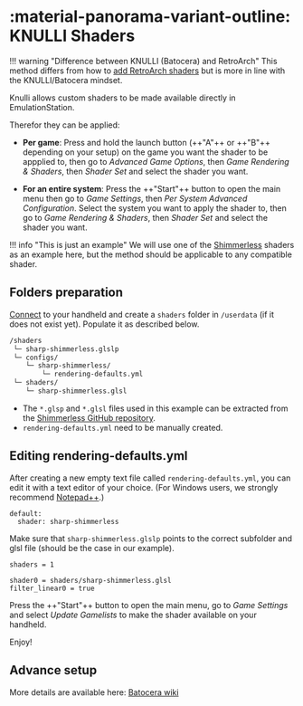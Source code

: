 # :material-panorama-variant-outline: KNULLI Shaders
!!! warning "Difference between KNULLI (Batocera) and RetroArch"
    This method differs from how to [add RetroArch shaders](../../../configure/retroarch/shaders) but is more in line with the KNULLI/Batocera mindset.

Knulli allows custom shaders to be made available directly in EmulationStation.

Therefor they can be applied:

* **Per game**: Press and hold the launch button (++"A"++ or ++"B"++ depending on your setup) on the game you want the shader to be appplied to, then go to *Advanced Game Options*, then *Game Rendering & Shaders*, then *Shader Set* and select the shader you want.

* **For an entire system**: Press the ++"Start"++ button to open the main menu then go to *Game Settings*, then *Per System Advanced Configuration*. Select the system you want to apply the shader to, then go to *Game Rendering & Shaders*, then *Shader Set* and select the shader you want.


!!! info "This is just an example"
    We will use one of the [Shimmerless](https://github.com/Woohyun-Kang/Sharp-Shimmerless-Shader) shaders as an example here, but the method should be applicable to any compatible shader.

## Folders preparation

[Connect](../../../play/add-games/network-transfer/) to your handheld and create a `shaders` folder in `/userdata` (if it does not exist yet). Populate it as described below.

``` bash
/shaders
 └─ sharp-shimmerless.glslp
 └─ configs/
    └─ sharp-shimmerless/
        └─ rendering-defaults.yml
 └─ shaders/
    └─ sharp-shimmerless.glsl

```

* The `*.glsp` and `*.glsl` files used in this example can be extracted from the [Shimmerless GitHub repository](https://github.com/Woohyun-Kang/Sharp-Shimmerless-Shader).
* `rendering-defaults.yml` need to be manually created.

## Editing rendering-defaults.yml

After creating a new empty text file called `rendering-defaults.yml`, you can edit it with a text editor of your choice. (For Windows users, we strongly recommend [Notepad++](https://notepad-plus-plus.org).)

```
default:
  shader: sharp-shimmerless
```

Make sure that `sharp-shimmerless.glslp` points to the correct subfolder and glsl file (should be the case in our example).
```
shaders = 1

shader0 = shaders/sharp-shimmerless.glsl
filter_linear0 = true
```

Press the ++"Start"++ button to open the main menu, go to *Game Settings* and select *Update Gamelists* to make the shader available on your handheld.

Enjoy!

## Advance setup

More details are available here: [Batocera wiki](https://wiki.batocera.org/emulationstation:shaders_set)
